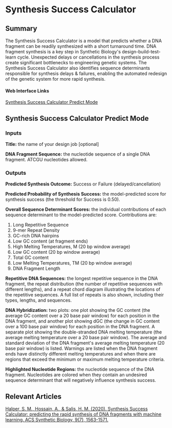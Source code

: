 # Synthesis Success Calculator

## Summary

The Synthesis Success Calculator is a model that predicts whether a DNA fragment can be readily synthesized with a short turnaround time. DNA fragment synthesis is a key step in Synthetic Biology's design-build-test-learn cycle. Unexpected delays or cancellations in the synthesis process create significant bottlenecks to engineering genetic systems. The Synthesis Success Calculator also identifies sequence determinants responsible for synthesis delays & failures, enabling the automated redesign of the genetic system for more rapid synthesis.&#x20;

#### Web Interface Links

[Synthesis Success Calculator Predict Mode](https://www.denovodna.com/software/predict\_synthesis\_success\_calculator)

## Synthesis Success Calculator Predict Mode

### **Inputs**

**Title:** the name of your design job \[optional]

**DNA Fragment Sequence:** the nucleotide sequence of a single DNA fragment. ATCGU nucleotides allowed.

### Outputs

**Predicted Synthesis Outcome:** Success or Failure (delayed/cancellation)

**Predicted Probability of Synthesis Success:** the model-predicted score for synthesis success (the threshold for Success is 0.50).&#x20;

**Overall Sequence Determinant Scores:** the individual contributions of each sequence determinant to the model-predicted score. Contributions are:

1. Long Repetitive Sequence
2. 9-mer Repeat Density
3. GC-rich DNA hairpins
4. Low GC content (at fragment ends)
5. High Melting Temperatures, M (20 bp window average)
6. Low GC content (20 bp window average)
7. Total GC content
8. Low Melting Temperatures, TM (20 bp window average)
9. DNA Fragment Length

**Repetitive DNA Sequences:** the longest repetitive sequence in the DNA fragment, the repeat distribution (the number of repetitive sequences with different lengths), and a repeat chord diagram illustrating the locations of the repetitive sequences. A full list of repeats is also shown, including their types, lengths, and sequences.&#x20;

**DNA Hybridization:** two plots: one plot showing the GC content (the average GC content over a 20 base pair window) for each position in the DNA fragment, and another plot showing dGC (the change in GC content over a 100 base pair window) for each position in the DNA fragment. A separate plot showing the double-stranded DNA melting temperature (the average melting temperature over a 20 base pair window). The average and standard deviation of the DNA fragment's average melting temperature (20 base pair window) is listed. Warnings are listed when the DNA fragment ends have distinctly different melting temperatures and when there are regions that exceed the minimum or maximum melting temperature criteria.&#x20;

**Highlighted Nucleotide Regions:** the nucleotide sequence of the DNA fragment. Nucleotides are colored when they contain an undesired sequence determinant that will negatively influence synthesis success. &#x20;

## Relevant Articles

[Halper, S. M., Hossain, A., & Salis, H. M. (2020). Synthesis Success Calculator: predicting the rapid synthesis of DNA fragments with machine learning. ACS Synthetic Biology, 9(7), 1563-1571.](https://doi.org/10.1021/acssynbio.9b00460)
